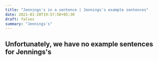 ```yaml
---
title: "Jennings's in a sentence | Jennings's example sentences"
date: 2021-01-20T19:57:50+05:30
draft: falses
summary: "Jennings's"
---
```

## Unfortunately, we have no example sentences for Jennings's                 

